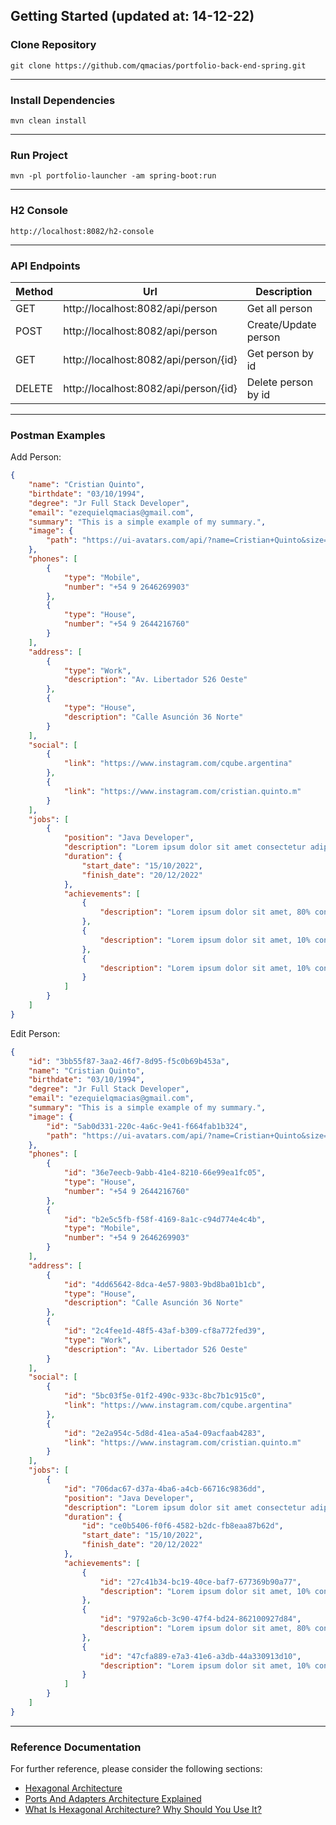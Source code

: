 ## Getting Started (updated at: 14-12-22)

### Clone Repository
```console
git clone https://github.com/qmacias/portfolio-back-end-spring.git
```
---
### Install Dependencies
```console
mvn clean install
```
---
### Run Project
```console
mvn -pl portfolio-launcher -am spring-boot:run
```
---
### H2 Console
```
http://localhost:8082/h2-console
```
---
### API Endpoints

| Method | Url                                         | Description          |
|--------|---------------------------------------------|----------------------|
| GET    | http://localhost:8082/api/person            | Get all person       |
| POST   | http://localhost:8082/api/person            | Create/Update person |
| GET    | http://localhost:8082/api/person/{id}       | Get person by id     |
| DELETE | http://localhost:8082/api/person/{id}       | Delete person by id  |

---
### Postman Examples

Add Person:
```json
{
    "name": "Cristian Quinto",
    "birthdate": "03/10/1994",
    "degree": "Jr Full Stack Developer",
    "email": "ezequielqmacias@gmail.com",
    "summary": "This is a simple example of my summary.",
    "image": {
        "path": "https://ui-avatars.com/api/?name=Cristian+Quinto&size=255"
    },
    "phones": [
        {
            "type": "Mobile",
            "number": "+54 9 2646269903"
        },
        {
            "type": "House",
            "number": "+54 9 2644216760"
        }
    ],
    "address": [
        {
            "type": "Work",
            "description": "Av. Libertador 526 Oeste"
        },
        {
            "type": "House",
            "description": "Calle Asunción 36 Norte"
        }
    ],
    "social": [
        {
            "link": "https://www.instagram.com/cqube.argentina"
        },
        {
            "link": "https://www.instagram.com/cristian.quinto.m"
        }
    ],
    "jobs": [
        {
            "position": "Java Developer",
            "description": "Lorem ipsum dolor sit amet consectetur adipisicing elit.",
            "duration": {
                "start_date": "15/10/2022",
                "finish_date": "20/12/2022"
            },
            "achievements": [
                {
                    "description": "Lorem ipsum dolor sit amet, 80% consectetuer adipiscing elit."
                },
                {
                    "description": "Lorem ipsum dolor sit amet, 10% consectetuer adipiscing elit."
                },
                {
                    "description": "Lorem ipsum dolor sit amet, 10% consectetuer adipiscing elit."
                }
            ]
        }
    ]
}
```

Edit Person:
```json
{
    "id": "3bb55f87-3aa2-46f7-8d95-f5c0b69b453a",
    "name": "Cristian Quinto",
    "birthdate": "03/10/1994",
    "degree": "Jr Full Stack Developer",
    "email": "ezequielqmacias@gmail.com",
    "summary": "This is a simple example of my summary.",
    "image": {
        "id": "5ab0d331-220c-4a6c-9e41-f664fab1b324",
        "path": "https://ui-avatars.com/api/?name=Cristian+Quinto&size=255"
    },
    "phones": [
        {
            "id": "36e7eecb-9abb-41e4-8210-66e99ea1fc05",
            "type": "House",
            "number": "+54 9 2644216760"
        },
        {
            "id": "b2e5c5fb-f58f-4169-8a1c-c94d774e4c4b",
            "type": "Mobile",
            "number": "+54 9 2646269903"
        }
    ],
    "address": [
        {
            "id": "4dd65642-8dca-4e57-9803-9bd8ba01b1cb",
            "type": "House",
            "description": "Calle Asunción 36 Norte"
        },
        {
            "id": "2c4fee1d-48f5-43af-b309-cf8a772fed39",
            "type": "Work",
            "description": "Av. Libertador 526 Oeste"
        }
    ],
    "social": [
        {
            "id": "5bc03f5e-01f2-490c-933c-8bc7b1c915c0",
            "link": "https://www.instagram.com/cqube.argentina"
        },
        {
            "id": "2e2a954c-5d8d-41ea-a5a4-09acfaab4283",
            "link": "https://www.instagram.com/cristian.quinto.m"
        }
    ],
    "jobs": [
        {
            "id": "706dac67-d37a-4ba6-a4cb-66716c9836dd",
            "position": "Java Developer",
            "description": "Lorem ipsum dolor sit amet consectetur adipisicing elit.",
            "duration": {
                "id": "ce0b5406-f0f6-4582-b2dc-fb8eaa87b62d",
                "start_date": "15/10/2022",
                "finish_date": "20/12/2022"
            },
            "achievements": [
                {
                    "id": "27c41b34-bc19-40ce-baf7-677369b90a77",
                    "description": "Lorem ipsum dolor sit amet, 10% consectetuer adipiscing elit."
                },
                {
                    "id": "9792a6cb-3c90-47f4-bd24-862100927d84",
                    "description": "Lorem ipsum dolor sit amet, 80% consectetuer adipiscing elit."
                },
                {
                    "id": "47cfa889-e7a3-41e6-a3db-44a330913d10",
                    "description": "Lorem ipsum dolor sit amet, 10% consectetuer adipiscing elit."
                }
            ]
        }
    ]
}
```
---

### Reference Documentation
For further reference, please consider the following sections:

- [Hexagonal Architecture](https://alistair.cockburn.us/hexagonal-architecture/)
- [Ports And Adapters Architecture Explained](https://codesoapbox.dev/ports-adapters-aka-hexagonal-architecture-explained/)
- [What Is Hexagonal Architecture? Why Should You Use It?](https://cardoai.com/what-is-hexagonal-architecture-should-you-use-it/)